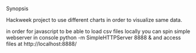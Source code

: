 

Synopsis

Hackweek project to use different charts in order to visualize same data.

in order for javascript to be able to load csv files locally
you can spin simple webserver in console
python -m SimpleHTTPServer 8888 &
and access files at http://localhost:8888/

